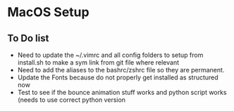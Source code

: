 # MacOS Setup

## To Do list
- Need to update the ~/.vimrc and all config folders to setup from install.sh to make a sym link from git file where relevant
- Need to add the aliases to the bashrc/zshrc file so they are permanent.
- Update the Fonts because do not properly get installed as structured now
- Test to see if the bounce animation stuff works and python script works (needs to use correct python version
